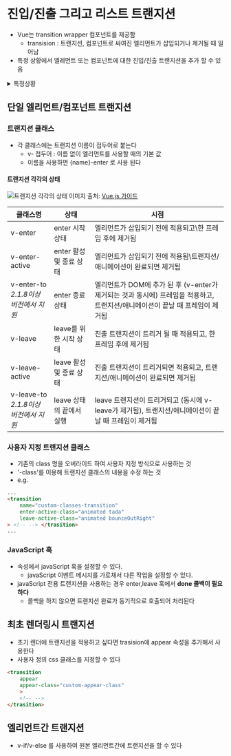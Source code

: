 # 진입/진출 그리고 리스트 트랜지션
- Vue는 transition wrapper 컴포넌트를 제공함
	- transision : 트랜지션, 컴포넌트로 싸여진 엘리먼트가 삽입되거나 제거될 때 일어남
- 특정 상황에서 엘레먼트 또는 컴포넌트에 대한 진입/진출 트랜지션을 추가 할 수 있음 
<details><summary> 특정상황</summary><p>
- v-if 사용\
- v-show 사용\
- 동적 컴포넌트\
- 컴포넌트 루트 노드
</p>
</details>

## 단일 엘리먼트/컴포넌트 트랜지션
### 트랜지션 클래스
- 각 클래스에는 트랜지션 이름이 접두어로 붙는다
	- v- 접두어 : 이름 없이 <transition> 엘리먼트를 사용할 때의 기본 값
	- 이름을 사용하면 {name}-enter 로 사용 된다

#### 트랜지션 각각의 상태
![트랜지션 각각의 상태](https://kr.vuejs.org/images/transition.png)
이미지 출처: [Vue.js 가이드](https://kr.vuejs.org/v2/guide/transitions.html#트랜지션-클래스)

| 클래스명 | 상태 | 시점 |
| --- | --- | --- |
| v-enter | enter 시작 상태 | 엘리먼트가 삽입되기 전에 적용되고\한 프레임 후에 제거됨 |
| v-enter-active | enter 활성 및 종료 상태 | 엘리먼트가 삽입되기 전에 적용됨\트랜지션/애니메이션이 완료되면 제거됨 |
| v-enter-to</br>*2.1.8이상 버전에서 지원*| enter 종료 상태 | 엘리먼트가 DOM에 추가 된 후 (v-enter가 제거되는 것과 동시에) 프레임을 적용하고, 트랜지션/애니메이션이 끝날 때 프레임이 제거됨 |
| v-leave | leave를 위한 시작 상태 | 진출 트랜지션이 트리거 될 때 적용되고, 한 프레임 후에 제거됨 |
| v-leave-active | leave 활성 및 종료 상태 | 진출 트랜지션이 트리거되면 적용되고, 트랜지션/애니메이션이 완료되면 제거됨 |
| v-leave-to</br>*2.1.8이상 버전에서 지원*| leave 상태의 끝에서 실행 | leave 트랜지션이 트리거되고 (동시에 v-leave가 제거됨), 트랜지션/애니메이션이 끝날 때 프레임이 제거됨 |

### 사용자 지정 트랜지션 클래스
- 기존의 class 명을 오버라이드 하여 사용자 지정 방식으로 사용하는 것
- '-class'를 이용해 트랜지션 클래스의 내용을 수정 하는 것
- e.g.
```html
...
<transition
    name="custom-classes-transition"
    enter-active-class="animated tada"
    leave-active-class="animated bounceOutRight"
> <!-- --> </trasition>
...
```

### JavaScript 훅
- 속성에서 javaScript 훅을 설정할 수 있다.
	- javaScript 이벤트 메시지를 가로채서 다른 작업을 설정할 수 있다.
- javaScript 전용 트랜지션을 사용하는 경우 enter,leave 훅에서 **done 콜백이 필요하다**
	- 콜백을 하지 않으면 트랜지션 완료가 동기적으로 호출되어 처리된다

## 최초 렌더링시 트랜지션
- 초기 렌더에 트랜지션을 적용하고 싶다면 trasision에 appear 속성을 추가해서 사용한다
- 사용자 정의 css 클래스를 지정할 수 있다
```html
<transition 
	appear
	appear-class="custom-appear-class"
	> 
	<!-- --> 
</trasition>
```

## 엘리먼트간 트랜지션
- v-if/v-else 를 사용하여 원본 엘리먼트간에 트랜지션을 할 수 있다
